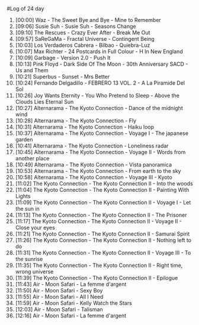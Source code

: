 #Log of 24 day

1. [00:00] Waz - The Sweet Bye and Bye - Mine to Remember
1. [09:06] Susie Suh - Susie Suh - Seasons Change
1. [09:10] The Rescues - Crazy Ever After - Break Me Out
1. [09:57] SaReGaMa - Fractal Universe - Contingent Being
1. [10:03] Los Verdaderos Cabrera - Bilbao - Quiebra-Luz
1. [10:07] Max Richter - 24 Postcards in Full Colour - H In New England
1. [10:09] Garbage - Version 2.0 - Push It
1. [10:13] Pink Floyd - Dark Side Of The Moon - 30th Anniversary SACD - Us and Them
1. [10:21] Superbus - Sunset - Mrs Better
1. [10:24] Fernando Delgadillo - FEBRERO 13 VOL. 2 - A La Piramide Del Sol
1. [10:26] Joy Wants Eternity - You Who Pretend to Sleep - Above the Clouds Lies Eternal Sun
1. [10:27] Alternarama - The Kyoto Connection - Dance of the midnight wind
1. [10:28] Alternarama - The Kyoto Connection - Fly
1. [10:31] Alternarama - The Kyoto Connection - Haiku loop
1. [10:37] Alternarama - The Kyoto Connection - Voyage I - The japanese garden
1. [10:41] Alternarama - The Kyoto Connection - Loneliness radar
1. [10:45] Alternarama - The Kyoto Connection - Voyage II - Words from another place
1. [10:49] Alternarama - The Kyoto Connection - Vista panoramica
1. [10:53] Alternarama - The Kyoto Connection - From earth to the sky
1. [10:58] Alternarama - The Kyoto Connection - Voyage III - Kyoto
1. [11:02] The Kyoto Connection - The Kyoto Connection II - Into the woods
1. [11:04] The Kyoto Connection - The Kyoto Connection II - Painting With Lights
1. [11:09] The Kyoto Connection - The Kyoto Connection II - Voyage I - Let the sun in
1. [11:13] The Kyoto Connection - The Kyoto Connection II - The Prisoner
1. [11:17] The Kyoto Connection - The Kyoto Connection II - Voyage II - Close your eyes
1. [11:21] The Kyoto Connection - The Kyoto Connection II - Samurai Spirit
1. [11:26] The Kyoto Connection - The Kyoto Connection II - Nothing left to do
1. [11:31] The Kyoto Connection - The Kyoto Connection II - Voyage III - To the sunrise
1. [11:35] The Kyoto Connection - The Kyoto Connection II - Right time, wrong universe
1. [11:39] The Kyoto Connection - The Kyoto Connection II - Epilogue
1. [11:43] Air - Moon Safari - La femme d'argent
1. [11:50] Air - Moon Safari - Sexy Boy
1. [11:55] Air - Moon Safari - All I Need
1. [11:59] Air - Moon Safari - Kelly Watch the Stars
1. [12:03] Air - Moon Safari - Talisman
1. [12:16] Air - Moon Safari - La femme d'argent

